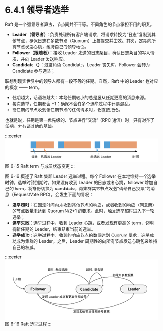 # 6.4.1 领导者选举

Raft 是一个强领导者算法，节点间并不平等。不同角色的节点承担不用的职责。

- **Leader（领导者）**：负责处理所有客户端请求，将请求转换为“日志”复制到其他节点，确保日志在多数节点（Quorum）上被提交并生效。其次，定期向所有节点发送心跳，维持自己的领导地位。
- **Follower（跟随者）**：接收 Leader 发送的日志条目，确认日志条目的写入情况，并向 Leader 发送响应。
- **Candidate（）**：过渡角色 Candidate，Leader 丧失时，Follower 会转为 Candidate 参与选举；


联想到现实世界中的领导人都有一段不等的任期。自然，Raft 中的 Leader 也对应的概念 —— term。

- 任期越大，话语权越大：本地任期较小的总是服从任期更高的消息来源。
- 每次选举，任期都会 +1：确保不会在多个选举过程中计票混乱。
- 高任期的节点收到低任期节点的任何请求时，会直接拒绝。

也就是说，任期是第一优先级的，节点进行“交流”（RPC 通信）时，只有对齐了任期，才有谈其他的基础。

:::center
  ![](../assets/raft-term.svg)
  图 6-15 Raft term 与成员状态变更
:::


图 6-16 概述了 Raft 集群 Leader 选举过程。每个 Follower 在本地维持一个选举时钟，选举时钟到期时，如果没有收到 Leader 的日志或者心跳，follower 增加自己的 term，将身份切换为 candidate。向集群其它节点发送“请给自己投票”的消息（RequestVote RPC）。会发生下面的情况：

- **选举超时**：在固定时间内未收到其他节点的响应，或者收到的响应（同意票）的节点数量未达到 Quorum N/2+1 的要求。此时，触发选举超时进入下一轮选举；
- **选举失败**：选举过程中，收到 Leader 心跳，或者发现有更高的 term，说明有新任期的 Leader，结束结束当前的选举。
- **选举成功**：选举过程中，收到的响应节点的数量达到 Quorum 要求，选举成功成为集群的 Leader。之后，Leader 周期性的向所有节点发送心跳包来维持自己的权威。

:::center
  ![](../assets/raft-election.svg)
  图 6-16 Raft 选举过程
:::








	





